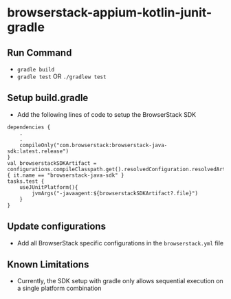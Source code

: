 # browserstack-appium-kotlin-junit-gradle

## Run Command
* `gradle build`
* `gradle test` OR `./gradlew test`

## Setup build.gradle
* Add the following lines of code to setup the BrowserStack SDK
```
dependencies {
    .
    .
    compileOnly("com.browserstack:browserstack-java-sdk:latest.release")
}
val browserstackSDKArtifact = configurations.compileClasspath.get().resolvedConfiguration.resolvedArtifacts.find { it.name == "browserstack-java-sdk" }
tasks.test {
    useJUnitPlatform(){
        jvmArgs("-javaagent:${browserstackSDKArtifact?.file}")
    }
}
```

## Update configurations
* Add all BrowserStack specific configurations in the `browserstack.yml` file

## Known Limitations
* Currently, the SDK setup with gradle only allows sequential execution on a single platform combination